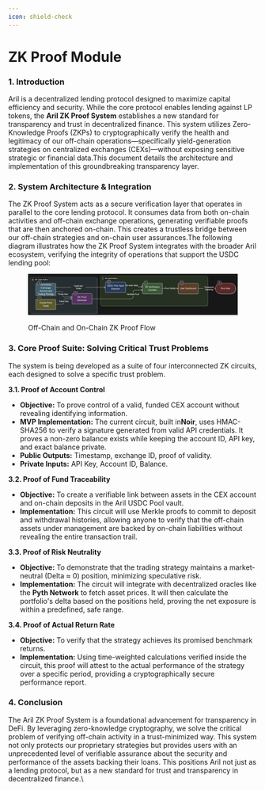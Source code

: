 ```yaml
---
icon: shield-check
---
```


# ZK Proof Module

### **1. Introduction​​**

Aril is a decentralized lending protocol designed to maximize capital efficiency and security. While the core protocol enables lending against LP tokens, the ​**​Aril ZK Proof System​**​ establishes a new standard for transparency and trust in decentralized finance. This system utilizes Zero-Knowledge Proofs (ZKPs) to cryptographically verify the health and legitimacy of our off-chain operations—specifically yield-generation strategies on centralized exchanges (CEXs)—without exposing sensitive strategic or financial data.This document details the architecture and implementation of this groundbreaking transparency layer.

### **​​2. System Architecture & Integration​​**

The ZK Proof System acts as a secure verification layer that operates in parallel to the core lending protocol. It consumes data from both on-chain activities and off-chain exchange operations, generating verifiable proofs that are then anchored on-chain. This creates a trustless bridge between our off-chain strategies and on-chain user assurances.The following diagram illustrates how the ZK Proof System integrates with the broader Aril ecosystem, verifying the integrity of operations that support the USDC lending pool:

<figure><img src="../.gitbook/assets/Untitled 32.png" alt=""><figcaption><p>Off-Chain and On-Chain ZK Proof Flow</p></figcaption></figure>

### **3. Core Proof Suite: Solving Critical Trust Problems​​**

The system is being developed as a suite of four interconnected ZK circuits, each designed to solve a specific trust problem.​**​**

**3.1. Proof of Account Control​**​

* ​**​Objective:​**​ To prove control of a valid, funded CEX account without revealing identifying information.
* ​**​MVP Implementation:​**​ The current circuit, built in ​**​Noir​**​, uses HMAC-SHA256 to verify a signature generated from valid API credentials. It proves a non-zero balance exists while keeping the account ID, API key, and exact balance private.
* ​**​Public Outputs:​**​ Timestamp, exchange ID, proof of validity.
* ​**​Private Inputs:​**​ API Key, Account ID, Balance.

​**​3.2. Proof of Fund Traceability​**​

* ​**​Objective:​**​ To create a verifiable link between assets in the CEX account and on-chain deposits in the Aril USDC Pool vault.
* ​**​Implementation:​**​ This circuit will use Merkle proofs to commit to deposit and withdrawal histories, allowing anyone to verify that the off-chain assets under management are backed by on-chain liabilities without revealing the entire transaction trail.

​**​3.3. Proof of Risk Neutrality​**​

* ​**​Objective:​**​ To demonstrate that the trading strategy maintains a market-neutral (Delta ≈ 0) position, minimizing speculative risk.
* ​**​Implementation:​**​ The circuit will integrate with decentralized oracles like the ​**​Pyth Network​**​ to fetch asset prices. It will then calculate the portfolio's delta based on the positions held, proving the net exposure is within a predefined, safe range.

​**​3.4. Proof of Actual Return Rate​**​

* ​**​Objective:​**​ To verify that the strategy achieves its promised benchmark returns.
* ​**​Implementation:​**​ Using time-weighted calculations verified inside the circuit, this proof will attest to the actual performance of the strategy over a specific period, providing a cryptographically secure performance report.

### **4. Conclusion​​**

The Aril ZK Proof System is a foundational advancement for transparency in DeFi. By leveraging zero-knowledge cryptography, we solve the critical problem of verifying off-chain activity in a trust-minimized way. This system not only protects our proprietary strategies but provides users with an unprecedented level of verifiable assurance about the security and performance of the assets backing their loans. This positions Aril not just as a lending protocol, but as a new standard for trust and transparency in decentralized finance.\
